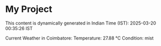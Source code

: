 # My Project

This content is dynamically generated in Indian Time (IST): 2025-03-20 00:35:26 IST


Current Weather in Coimbatore:
Temperature: 27.88 °C
Condition: mist
